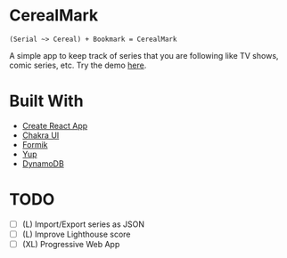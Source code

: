 # CerealMark

`(Serial ~> Cereal) + Bookmark = CerealMark`

A simple app to keep track of series that you are following like TV shows, comic series, etc. Try the demo [here](https://cereal-mark.vercel.app/demo).

# Built With

- [Create React App](https://create-react-app.dev/)
- [Chakra UI](https://chakra-ui.com/)
- [Formik](https://formik.org/)
- [Yup](https://github.com/jquense/yup)
- [DynamoDB](https://aws.amazon.com/dynamodb/)

# TODO

- [ ] (L) Import/Export series as JSON
- [ ] (L) Improve Lighthouse score
- [ ] (XL) Progressive Web App
